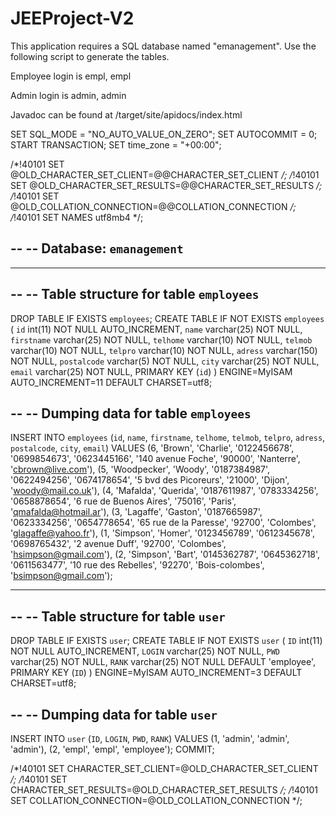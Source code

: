 # JEEProject-V2

This application requires a SQL database named "emanagement". Use the following script to generate the tables.

Employee login is empl, empl

Admin login is admin, admin

Javadoc can be found at /target/site/apidocs/index.html

SET SQL_MODE = "NO_AUTO_VALUE_ON_ZERO";
SET AUTOCOMMIT = 0;
START TRANSACTION;
SET time_zone = "+00:00";


/*!40101 SET @OLD_CHARACTER_SET_CLIENT=@@CHARACTER_SET_CLIENT */;
/*!40101 SET @OLD_CHARACTER_SET_RESULTS=@@CHARACTER_SET_RESULTS */;
/*!40101 SET @OLD_COLLATION_CONNECTION=@@COLLATION_CONNECTION */;
/*!40101 SET NAMES utf8mb4 */;

--
-- Database: `emanagement`
--

-- --------------------------------------------------------

--
-- Table structure for table `employees`
--

DROP TABLE IF EXISTS `employees`;
CREATE TABLE IF NOT EXISTS `employees` (
  `id` int(11) NOT NULL AUTO_INCREMENT,
  `name` varchar(25) NOT NULL,
  `firstname` varchar(25) NOT NULL,
  `telhome` varchar(10) NOT NULL,
  `telmob` varchar(10) NOT NULL,
  `telpro` varchar(10) NOT NULL,
  `adress` varchar(150) NOT NULL,
  `postalcode` varchar(5) NOT NULL,
  `city` varchar(25) NOT NULL,
  `email` varchar(25) NOT NULL,
  PRIMARY KEY (`id`)
) ENGINE=MyISAM AUTO_INCREMENT=11 DEFAULT CHARSET=utf8;

--
-- Dumping data for table `employees`
--

INSERT INTO `employees` (`id`, `name`, `firstname`, `telhome`, `telmob`, `telpro`, `adress`, `postalcode`, `city`, `email`) VALUES
(6, 'Brown', 'Charlie', '0122456678', '0699854673', '0623445166', '140 avenue Foche', '90000', 'Nanterre', 'cbrown@live.com'),
(5, 'Woodpecker', 'Woody', '0187384987', '0622494256', '0674178654', '5 bvd des Picoreurs', '21000', 'Dijon', 'woody@mail.co.uk'),
(4, 'Mafalda', 'Querida', '0187611987', '0783334256', '0658878654', '6 rue de Buenos Aires', '75016', 'Paris', 'qmafalda@hotmail.ar'),
(3, 'Lagaffe', 'Gaston', '0187665987', '0623334256', '0654778654', '65 rue de la Paresse', '92700', 'Colombes', 'glagaffe@yahoo.fr'),
(1, 'Simpson', 'Homer', '0123456789', '0612345678', '0698765432', '2 avenue Duff', '92700', 'Colombes', 'hsimpson@gmail.com'),
(2, 'Simpson', 'Bart', '0145362787', '0645362718', '0611563477', '10 rue des Rebelles', '92270', 'Bois-colombes', 'bsimpson@gmail.com');

-- --------------------------------------------------------

--
-- Table structure for table `user`
--

DROP TABLE IF EXISTS `user`;
CREATE TABLE IF NOT EXISTS `user` (
  `ID` int(11) NOT NULL AUTO_INCREMENT,
  `LOGIN` varchar(25) NOT NULL,
  `PWD` varchar(25) NOT NULL,
  `RANK` varchar(25) NOT NULL DEFAULT 'employee',
  PRIMARY KEY (`ID`)
) ENGINE=MyISAM AUTO_INCREMENT=3 DEFAULT CHARSET=utf8;

--
-- Dumping data for table `user`
--

INSERT INTO `user` (`ID`, `LOGIN`, `PWD`, `RANK`) VALUES
(1, 'admin', 'admin', 'admin'),
(2, 'empl', 'empl', 'employee');
COMMIT;

/*!40101 SET CHARACTER_SET_CLIENT=@OLD_CHARACTER_SET_CLIENT */;
/*!40101 SET CHARACTER_SET_RESULTS=@OLD_CHARACTER_SET_RESULTS */;
/*!40101 SET COLLATION_CONNECTION=@OLD_COLLATION_CONNECTION */;